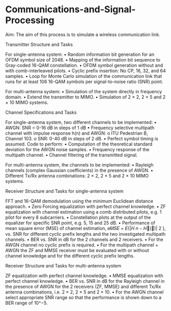 # Communications-and-Signal-Processing
Aim: The aim of this process is to simulate a wireless communication link.  

Transmitter Structure and Tasks

For single-antenna system: 
• Random information bit generation for an OFDM symbol size of 2048.
• Mapping of the information bit sequence to Gray-coded 16-QAM 
constellation.
• OFDM symbol generation without and with comb-interleaved pilots.
• Cyclic prefix insertion: No CP, 16, 32, and 64 samples.
• Loop for Monte Carlo simulation of the communication link that runs for at 
least 106 16-QAM symbols per signal-to-noise ratio (SNR) point.

For multi-antenna system: 
• Simulation of the system directly in frequency domain.
• Extend the transmitter to MIMO.
• Simulation of 2 × 2, 2 × 5 and 2 × 10 MIMO systems.

Channel Specifications and Tasks

For single-antenna system, two different channels to be implemented:
• AWGN: SNR = 0-16 dB in steps of 1 dB
• Frequency selective multipath channel with impulse response h(n) and AWGN:
o ITU Pedestrian B, Channel 103.
o SNR: 0-40 dB in steps of 2 dB.
• Perfect symbol timing is assumed.
Code to perform:
• Computation of the theoretical standard deviation for the AWGN noise samples.
• Frequency response of the multipath channel.
• Channel filtering of the transmitted signal.

For multi-antenna system, the channels to be implemented:
• Rayleigh channels (complex Gaussian coefficients) in the presence of AWGN.
• Different Tx/Rx antenna combinations: 2 × 2, 2 × 5 and 2 × 10 MIMO systems.

Receiver Structure and Tasks for single-antenna system

FFT and 16-QAM demodulation using the minimum Euclidean distance approach.
• Zero Forcing equalization with perfect channel knowledge.
• ZF equalization with channel estimation using a comb distributed pilots, e.g. 1 
pilot for every 8 subcarriers.
• Constellation plots at the output of the equalizer for specific SNR point, e.g. 5, 15 
and 25 dB.
• Performance of mean square error (MSE) of channel estimation, 𝑒𝑀𝑆𝐸 =
𝐸{|𝐻 𝑛 − 𝐻෡(𝑛)|
2
}, vs. SNR for different cyclic prefix lengths and the two 
investigated multipath channels.
• BER vs. SNR in dB for the 2 channels and 2 receivers.
• For the AWGN channel no cyclic prefix is required.
• For the multipath channel + AWGN the ZF and MMSE receiver must be evaluated 
with or without channel knowledge and for the different cyclic prefix lengths.

Receiver Structure and Tasks for multi-antenna system

ZF equalization with perfect channel knowledge.
• MMSE equalization with perfect channel knowledge.
• BER vs. SNR in dB for the Rayleigh channel in the presence of AWGN 
for the 2 receivers (ZF, MMSE) and different Tx/Rx antenna 
combinations, i.e. 2 × 2, 2 × 5 and 2 × 10.
• For the AWGN channel select appropriate SNR range so that the 
performance is shown down to a BER range of 10^−5.
